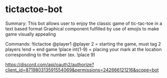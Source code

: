 # tictactoe-bot

Summary:
This bot allows user to enjoy the classic game of tic-tac-toe in a text based format
Graphical component fulfilled by use of emojis to make game visually appealing

Commands:
!tictactoe @player1 @player 2 = starting the game, must tag 2 players
!end = end game
!place int(1-9) = placing your mark at the location corresponding to the number (ex. !place 9)

https://discord.com/api/oauth2/authorize?client_id=871980313591554069&permissions=242666121216&scope=bot
